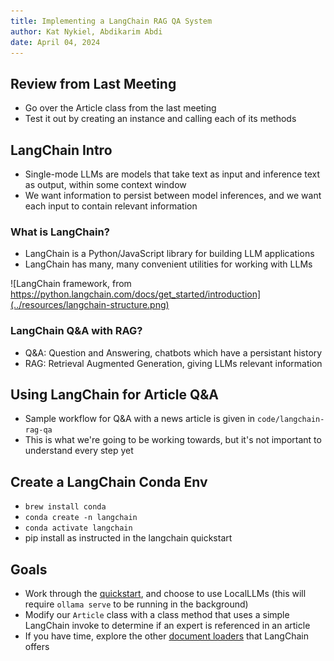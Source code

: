 ```yaml
---
title: Implementing a LangChain RAG QA System
author: Kat Nykiel, Abdikarim Abdi
date: April 04, 2024
---
```


## Review from Last Meeting 

- Go over the Article class from the last meeting
- Test it out by creating an instance and calling each of its methods

## LangChain Intro

- Single-mode LLMs are models that take text as input and inference text as output, within some context window
- We want information to persist between model inferences, and we want each input to contain relevant information

### What is LangChain?

- LangChain is a Python/JavaScript library for building LLM applications
- LangChain has many, many convenient utilities for working with LLMs

![LangChain framework, from https://python.langchain.com/docs/get_started/introduction](../resources/langchain-structure.png)

### LangChain Q&A with RAG?

- Q&A: Question and Answering, chatbots which have a persistant history
- RAG: Retrieval Augmented Generation, giving LLMs relevant information

## Using LangChain for Article Q&A

- Sample workflow for Q&A with a news article is given in `code/langchain-rag-qa`
- This is what we're going to be working towards, but it's not important to understand every step yet

## Create a LangChain Conda Env

- `brew install conda`
- `conda create -n langchain`
- `conda activate langchain`
- pip install as instructed in the langchain quickstart

## Goals

- Work through the [quickstart](https://python.langchain.com/docs/get_started/quickstart), and choose to use LocalLLMs (this will require `ollama serve` to be running in the background)
- Modify our `Article` class with a class method that uses a simple LangChain invoke to determine if an expert is referenced in an article
- If you have time, explore the other [document loaders](https://python.langchain.com/docs/integrations/document_loaders) that LangChain offers